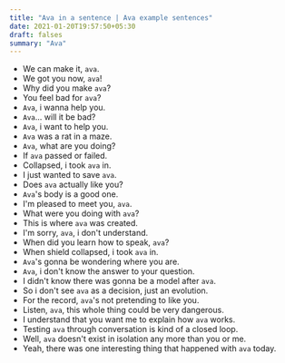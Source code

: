 ```yaml
---
title: "Ava in a sentence | Ava example sentences"
date: 2021-01-20T19:57:50+05:30
draft: falses
summary: "Ava"
---
```

- We can make it, `ava`.
- We got you now, `ava`!
- Why did you make `ava`?
- You feel bad for `ava`?
- `Ava`, i wanna help you.
- `Ava`... will it be bad?
- `Ava`, i want to help you.
- `Ava` was a rat in a maze.
- `Ava`, what are you doing?
- If `ava` passed or failed.
- Collapsed, i took `ava` in.
- I just wanted to save `ava`.
- Does `ava` actually like you?
- `Ava`'s body is a good one.
- I'm pleased to meet you, `ava`.
- What were you doing with `ava`?
- This is where `ava` was created.
- I'm sorry, `ava`, i don't understand.
- When did you learn how to speak, `ava`?
- When shield collapsed, i took `ava` in.
- `Ava`'s gonna be wondering where you are.
- `Ava`, i don't know the answer to your question.
- I didn't know there was gonna be a model after `ava`.
- So i don't see `ava` as a decision, just an evolution.
- For the record, `ava`'s not pretending to like you.
- Listen, `ava`, this whole thing could be very dangerous.
- I understand that you want me to explain how `ava` works.
- Testing `ava` through conversation is kind of a closed loop.
- Well, `ava` doesn't exist in isolation any more than you or me.
- Yeah, there was one interesting thing that happened with `ava` today.
                 
